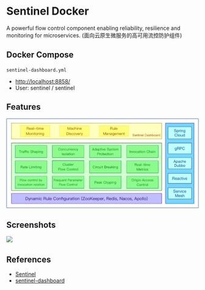 # Sentinel Docker

A powerful flow control component enabling reliability, resilience and monitoring for microservices. (面向云原生微服务的高可用流控防护组件)

## Docker Compose
`sentinel-dashboard.yml`

- [http://localhost:8858/](http://localhost:8858/)
- User: sentinel / sentinel

## Features
![](https://github.com/alibaba/Sentinel/raw/master/doc/image/sentinel-features-overview-en.png)

## Screenshots
![](https://user-images.githubusercontent.com/9434884/55449295-84866d80-55fd-11e9-94e5-d3441f4a2b63.png)

## References
- [Sentinel](https://github.com/alibaba/Sentinel)
- [sentinel-dashboard](https://hub.docker.com/r/bladex/sentinel-dashboard)